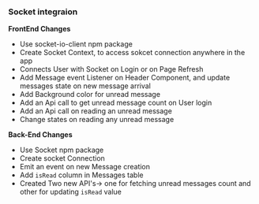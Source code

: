 ### Socket integraion

**FrontEnd Changes**

- Use socket-io-client npm package 
- Create Socket Context, to access sokcet connection anywhere in the app
- Connects User with Socket on Login or on Page Refresh
- Add Message event Listener on Header Component, and update messages state on new message arrival
- Add Background color for unread message
- Add an Api call to get unread message count on User login
- Add an Api call on reading an unread message
- Change states on reading any unread message

**Back-End Changes**

- Use Socket npm package
- Create socket Connection
- Emit an event on new Message creation
- Add `isRead` column in Messages table
- Created Two new API's-> one for fetching unread messages count and other for
  updating `isRead` value    